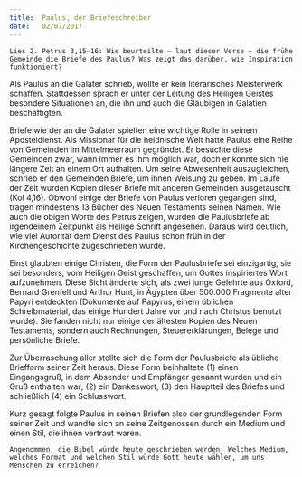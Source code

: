 ```yaml
---
title:  Paulus, der Briefeschreiber
date:   02/07/2017
---
```


`Lies 2. Petrus 3,15–16: Wie beurteilte – laut dieser Verse – die frühe Gemeinde die Briefe des Paulus? Was zeigt das darüber, wie Inspiration funktioniert?`

Als Paulus an die Galater schrieb, wollte er kein literarisches Meisterwerk schaffen. Stattdessen sprach er unter der Leitung des Heiligen Geistes besondere Situationen an, die ihn und auch die Gläubigen in Galatien beschäftigten.

Briefe wie der an die Galater spielten eine wichtige Rolle in seinem Aposteldienst. Als Missionar für die heidnische Welt hatte Paulus eine Reihe von Gemeinden im Mittelmeerraum gegründet. Er besuchte diese Gemeinden zwar, wann immer es ihm möglich war, doch er konnte sich nie längere Zeit an einem Ort aufhalten. Um seine Abwesenheit auszugleichen, schrieb er den Gemeinden Briefe, um ihnen Weisung zu geben. Im Laufe der Zeit wurden Kopien dieser Briefe mit anderen Gemeinden ausgetauscht (Kol 4,16). Obwohl einige der Briefe von Paulus verloren gegangen sind, tragen mindestens 13 Bücher des Neuen Testaments seinen Namen. Wie auch die obigen Worte des Petrus zeigen, wurden die Paulusbriefe ab irgendeinem Zeitpunkt als Heilige Schrift angesehen. Daraus wird deutlich, wie viel Autorität dem Dienst des Paulus schon früh in der Kirchengeschichte zugeschrieben wurde.

Einst glaubten einige Christen, die Form der Paulusbriefe sei einzigartig, sie sei besonders, vom Heiligen Geist geschaffen, um Gottes inspiriertes Wort aufzunehmen. Diese Sicht änderte sich, als zwei junge Gelehrte aus Oxford, Bernard Grenfell und Arthur Hunt, in Ägypten über 500.000 Fragmente alter Papyri entdeckten (Dokumente auf Papyrus, einem üblichen Schreibmaterial, das einige Hundert Jahre vor und nach Christus benutzt wurde). Sie fanden nicht nur einige der ältesten Kopien des Neuen Testaments, sondern auch Rechnungen, Steuererklärungen, Belege und persönliche Briefe.

Zur Überraschung aller stellte sich die Form der Paulusbriefe als übliche Briefform seiner Zeit heraus. Diese Form beinhaltete (1) einen Eingangsgruß, in dem Absender und Empfänger genannt wurden und ein Gruß enthalten war; (2) ein Dankeswort; (3) den Hauptteil des Briefes und schließlich (4) ein Schlusswort.

Kurz gesagt folgte Paulus in seinen Briefen also der grundlegenden Form seiner Zeit und wandte sich an seine Zeitgenossen durch ein Medium und einen Stil, die ihnen vertraut waren.

`Angenommen, die Bibel würde heute geschrieben werden: Welches Medium, welches Format und welchen Stil würde Gott heute wählen, um uns Menschen zu erreichen?`